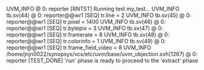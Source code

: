 UVM_INFO @ 0: reporter [RNTST] Running test my_test...
UVM_INFO tb.sv(44) @ 0: reporter@@wr1 [SEQ] tr.line = 2
UVM_INFO tb.sv(45) @ 0: reporter@@wr1 [SEQ] tr.pixel = 1400
UVM_INFO tb.sv(46) @ 0: reporter@@wr1 [SEQ] tr.bytepix = 3
UVM_INFO tb.sv(47) @ 0: reporter@@wr1 [SEQ] tr.framerate = 8
UVM_INFO tb.sv(48) @ 0: reporter@@wr1 [SEQ] tr.colorinfo = 1
UVM_INFO tb.sv(49) @ 0: reporter@@wr1 [SEQ] tr.frame_field_video = 8
UVM_INFO /home/jnjn0022/synopsys/vcs/etc/uvm/base/uvm_objection.svh(1267) @ 0: reporter [TEST_DONE] 'run' phase is ready to proceed to the 'extract' phase
